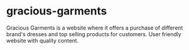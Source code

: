# gracious-garments
Gracious Garments is a website where it offers a purchase of different brand's dresses and  top selling products for customers. User friendly website with quality content.

